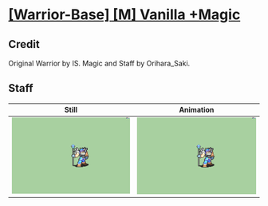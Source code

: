 # [\[Warrior-Base\] \[M\] Vanilla +Magic](../)

## Credit

Original Warrior by IS. 
Magic and Staff by Orihara_Saki.
	
## Staff

| Still | Animation |
| :---: | :-------: |
| ![Staff still](./Staff_000.png) | ![Staff animation](./Staff.gif) |
